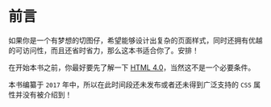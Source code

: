 # 前言

如果你是一个有梦想的切图仔，希望能够设计出复杂的页面样式，同时还拥有优越的可访问性，而且还省时省力，那么这本书适合你了。安排！

在开始本书之前，你最好要先了解一下 [HTML 4.0](https://www.w3.org/TR/1998/REC-html40-19980424/)，当然这不是一个必要条件。

本书编纂于 `2017` 年中，所以在此时间段还未发布或者还未得到广泛支持的 `CSS` 属性并没有被介绍到！


